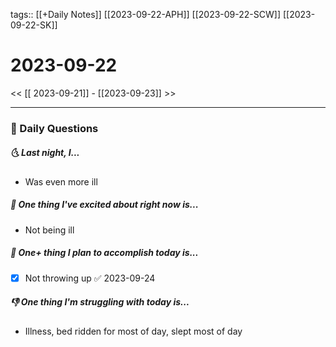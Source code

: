 tags:: [[+Daily Notes]] [[2023-09-22-APH]] [[2023-09-22-SCW]] [[2023-09-22-SK]]

# 2023-09-22

<< [[ 2023-09-21]] - [[2023-09-23]] >>

---
### 📅 Daily Questions
##### 🌜 Last night, I...
- Was even more ill

##### 🙌 One thing I've excited about right now is...
- Not being ill

##### 🚀 One+ thing I plan to accomplish today is...
- [x] Not throwing up ✅ 2023-09-24

##### 👎 One thing I'm struggling with today is...
- Illness, bed ridden for most of day, slept most of day